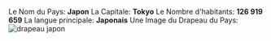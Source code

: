 Le Nom du Pays: **Japon**
La Capitale: **Tokyo**
Le Nombre d'habitants: **126 919 659**
La langue principale: **Japonais**
Une Image du Drapeau du Pays: ![drapeau japon](https://cdn-a.william-reed.com/var/wrbm_gb_food_pharma/storage/images/7/8/2/1/1471287-1-eng-GB/Nippon-staff-formed-barrier-to-block-QC-lab-inspection-says-US-FDA.jpg)